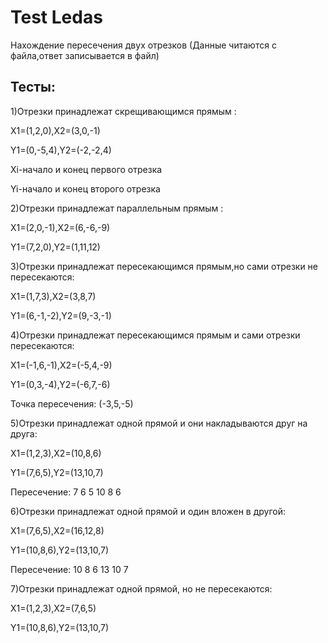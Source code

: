 # Test Ledas
Нахождение пересечения двух отрезков
(Данные читаются с файла,ответ записывается в файл)
## Тесты:
1)Отрезки принадлежат скрещивающимся прямым :

X1=(1,2,0),X2=(3,0,-1)

Y1=(0,-5,4),Y2=(-2,-2,4)

Xi-начало и конец первого отрезка

Yi-начало и конец второго отрезка


2)Отрезки принадлежат параллельным прямым :

X1=(2,0,-1),X2=(6,-6,-9)

Y1=(7,2,0),Y2=(1,11,12)


3)Отрезки принадлежат пересекающимся прямым,но сами отрезки не пересекаются:

X1=(1,7,3),X2=(3,8,7)

Y1=(6,-1,-2),Y2=(9,-3,-1)


4)Отрезки принадлежат пересекающимся прямым и сами отрезки пересекаются:

X1=(-1,6,-1),X2=(-5,4,-9)

Y1=(0,3,-4),Y2=(-6,7,-6)

Точка пересечения: (-3,5,-5)


5)Отрезки принадлежат одной прямой и они накладываются друг на друга:

X1=(1,2,3),X2=(10,8,6)

Y1=(7,6,5),Y2=(13,10,7)

Пересечение:
7 6 5
10 8 6


6)Отрезки принадлежат одной прямой и один вложен в другой:

X1=(7,6,5),X2=(16,12,8)

Y1=(10,8,6),Y2=(13,10,7)

Пересечение:
10 8 6
13 10 7


7)Отрезки принадлежат одной прямой, но не пересекаются:

X1=(1,2,3),X2=(7,6,5)

Y1=(10,8,6),Y2=(13,10,7)

